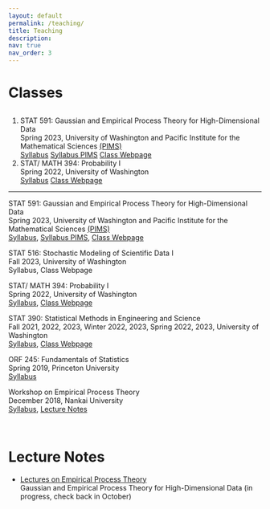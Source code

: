 ```yaml
---
layout: default
permalink: /teaching/
title: Teaching
description:
nav: true
nav_order: 3
---
```

<div class="container mt-5">
        <h1 class="post-title"> Classes </h1>
        <div class="publications">
            <h2 class="bibliography"> </h2>
            <ol class="bibliography">
                <li>
                    <div class="row">
                        <div class="col-sm-1 abbr"></div>
                        <div id="STAT 591" class="col-sm-9">
                            <div class="title">STAT 591: Gaussian and Empirical Process Theory for High-Dimensional Data</div>
                            <div class="author">
                                Spring 2023, University of Washington and Pacific Institute for the Mathematical Sciences <a href = "https://www.pims.math.ca" target="_new">(PIMS)</a> 
                            </div>
                            <div class="periodical"></div>
                             <div class="links">
                                <a href="/assets/pdf/STAT 591 - Syllabus.pdf" class="btn btn-sm z-depth-0" role="button" rel="external nofollow noopener" target="_blank">Syllabus</a>
                                <a href="https://courses.pims.math.ca/tag/2022-2023/" class="btn btn-sm z-depth-0" role="button" rel="external nofollow noopener" target="_blank">Syllabus PIMS</a>
                                <a href="https://canvas.uw.edu/courses/1635483" class="btn btn-sm z-depth-0" role="button" rel="external nofollow noopener" target="_blank">Class Webpage</a>
                            </div>
                            <div class="badges"></div>
                        </div>
                    </div>
                </li>
                   <li>
                    <div class="row">
                        <div class="col-sm-1 abbr"></div>
                        <div id="STAT 394" class="col-sm-9">
                            <div class="title"> STAT/ MATH 394: Probability I </div>
                            <div class="author">
                                Spring 2022, University of Washington
                            </div>
                            <div class="periodical"></div>
                            <div class="links"></div>
                                 <a href="/assets/pdf/STAT 394 - Syllabus.pdf" class="btn btn-sm z-depth-0" role="button" rel="external nofollow noopener" target="_blank">Syllabus</a>
                                 <a href="https://canvas.uw.edu/courses/1548372" class="btn btn-sm z-depth-0" role="button" rel="external nofollow noopener" target="_blank">Class Webpage</a>
                            </div>
                            <div class="badges"></div>
                        </div>
                    </div>
                </li>
            </ol>
        </div>
</div>
   <hr> 

<div class="row">
      <div class="col-sm-1 publication">
            </div>
            <div class="col-sm-9 publication">
                  <p> <span class="font-weight-bolder">STAT 591: Gaussian and Empirical Process Theory for High-Dimensional Data </span> <br>
                        Spring 2023, University of Washington and Pacific Institute for the Mathematical Sciences <a href = "https://www.pims.math.ca" target="_new">(PIMS)</a> <br>
                        <a href="/assets/pdf/STAT 591 - Syllabus.pdf" target="_new"> Syllabus</a>, <a href="https://courses.pims.math.ca/tag/2022-2023/" target="_new">Syllabus PIMS</a>, <a href="https://canvas.uw.edu/courses/1635483" target="_new"> Class Webpage</a> </p>
                   <p>  <span class="font-weight-bolder">STAT 516: Stochastic Modeling of Scientific Data I</span> <br>
                        Fall 2023, University of Washington <br>
                        Syllabus, Class Webpage</p>
                  <p> <span class="font-weight-bolder">  STAT/ MATH 394: Probability I </span> <br> 
                        Spring 2022, University of Washington <br>
                        <a href="/assets/pdf/STAT 394 - Syllabus.pdf" target="_new"> Syllabus</a>, <a href="https://canvas.uw.edu/courses/1548372" target="_new"> Class Webpage</a> </p>
                  <p> <span class="font-weight-bolder"> STAT 390: Statistical Methods in Engineering and Science </span> <br>
                        Fall 2021, 2022, 2023, Winter 2022, 2023, Spring 2022, 2023, University of Washington <br>
                        <a href="/assets/pdf/STAT 390 - Syllabus - long version-2.pdf" target="_new"> Syllabus</a>, <a href="https://canvas.uw.edu/courses/1635461" target="_new"> Class Webpage</a> </p>
                  <p> <span class="font-weight-bolder"> ORF 245: Fundamentals of Statistics </span> <br>
                        Spring 2019, Princeton University<br>
                        <a href="/assets/pdf/ORF 245_Syllabus_Updated.pdf" target="_new"> Syllabus</a></p>
                  <p> <span class="font-weight-bolder"> Workshop on Empirical Process Theory </span> <br>
                        December 2018, Nankai University <br>
                        <a href="https://stat.nankai.edu.cn/2018/1126/c12333a129526/page.htm" target="_new"> Syllabus</a>, <a href=" /assets/pdf/empirical-proc-all-lectures.pdf" target="_new"> Lecture Notes</a> </p>
            </div>
      </div>
<br>

<h1 class="post-title"> Lecture Notes </h1>
<ul class="card-text font-weight-light list-group list-group-flush"> 
      <li class="list-group-item"> 
      <p> <a href=" /assets/pdf/empirical-proc-all-lectures.pdf" class="font-weight-bolder" target="_new"> Lectures on Empirical Process Theory</a> <br>
             <span class="font-weight-bolder"> Gaussian and Empirical Process Theory for High-Dimensional Data </span> (in progress, check back in October) </p>
      </li>
</ul>

